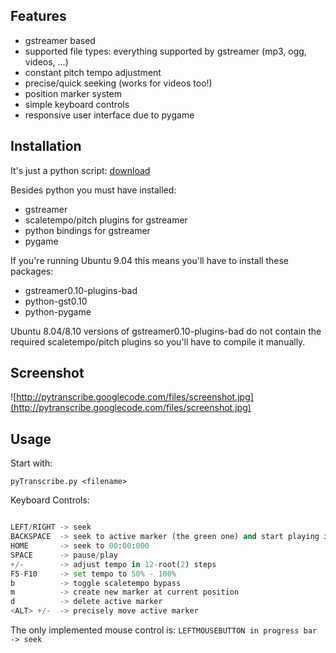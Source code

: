 ## Features ##

  * gstreamer based
  * supported file types: everything supported by gstreamer (mp3, ogg, videos, ...)
  * constant pitch tempo adjustment
  * precise/quick seeking (works for videos too!)
  * position marker system
  * simple keyboard controls
  * responsive user interface due to pygame

## Installation ##

It's just a python script: [download](http://pytranscribe.googlecode.com/files/pyTranscribe.py)

Besides python you must have installed:
  * gstreamer
  * scaletempo/pitch plugins for gstreamer
  * python bindings for gstreamer
  * pygame

If you're running Ubuntu 9.04 this means you'll have to install these packages:
  * gstreamer0.10-plugins-bad
  * python-gst0.10
  * python-pygame

Ubuntu 8.04/8.10 versions of gstreamer0.10-plugins-bad do not contain the required scaletempo/pitch plugins so you'll have to compile it manually.

## Screenshot ##

![http://pytranscribe.googlecode.com/files/screenshot.jpg](http://pytranscribe.googlecode.com/files/screenshot.jpg)

## Usage ##

Start with:

`pyTranscribe.py <filename>`

Keyboard Controls:
```py

LEFT/RIGHT -> seek
BACKSPACE  -> seek to active marker (the green one) and start playing if paused
HOME       -> seek to 00:00:000
SPACE      -> pause/play
+/-        -> adjust tempo in 12-root(2) steps
F5-F10     -> set tempo to 50% - 100%
b          -> toggle scaletempo bypass
m          -> create new marker at current position
d          -> delete active marker
<ALT> +/-  -> precisely move active marker
```

The only implemented mouse control is: `LEFTMOUSEBUTTON in progress bar -> seek`

